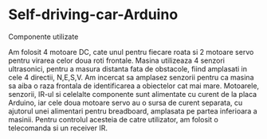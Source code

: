 # Self-driving-car-Arduino

Componente utilizate

Am folosit 4 motoare DC, cate unul pentru fiecare roata si 2 motoare servo pentru virarea celor doua roti frontale. Masina utilizeaza 4 senzori ultrasonici, pentru a masura distanta fata de obstacole, fiind amplasati in cele 4 directii, N,E,S,V. Am incercat sa amplasez senzorii pentru ca masina sa aiba o raza frontala de identificarea a obiectelor cat mai mare. Motoarele, senzorii, IR-ul si celelalte componente sunt alimentate cu curent de la placa Arduino, iar cele doua motoare servo au o sursa de curent separata, cu ajutorul unei alimentari pentru breadboard, amplasata pe partea inferioara a masinii. Pentru controlul acesteia de catre utilizator, am folosit o telecomanda si un receiver IR.



